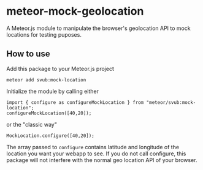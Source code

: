 # meteor-mock-geolocation
A Meteor.js module to manipulate the browser's geolocation API to mock locations for testing puposes.

## How to use
Add this package to your Meteor.js project

    meteor add svub:mock-location

Initialize the module by calling either

    import { configure as configureMockLocation } from "meteor/svub:mock-location";
    configureMockLocation([40,20]);
or the "classic way"

    MockLocation.configure([40,20]);    
The array passed to `configure` contains latitude and longitude of the location you want your webapp to see.
If you do not call configure, this package will not interfere with the normal geo location API of your browser.
